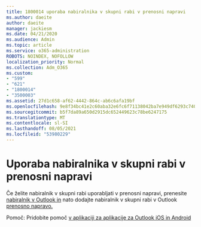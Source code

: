 ```yaml
---
title: 1800014 uporaba nabiralnika v skupni rabi v prenosni napravi
ms.author: daeite
author: daeite
manager: jackiesm
ms.date: 04/21/2020
ms.audience: Admin
ms.topic: article
ms.service: o365-administration
ROBOTS: NOINDEX, NOFOLLOW
localization_priority: Normal
ms.collection: Adm_O365
ms.custom:
- "599"
- "621"
- "1800014"
- "3500003"
ms.assetid: 27d1c658-af62-4442-864c-ab6c6afa19bf
ms.openlocfilehash: 9e8f34bc41e2c60aba32e6fc6f71138042ba7e949df6293c7407452d5e33a680
ms.sourcegitcommit: b5f7da89a650d2915dc652449623c78be6247175
ms.translationtype: MT
ms.contentlocale: sl-SI
ms.lasthandoff: 08/05/2021
ms.locfileid: "53980229"
---
```

# <a name="using-a-shared-mailbox-on-a-mobile-device"></a>Uporaba nabiralnika v skupni rabi v prenosni napravi

Če želite nabiralnik v skupni rabi uporabljati v prenosni napravi, prenesite [nabiralnik v Outlook in](https://products.office.com/outlook-mobile-for-android-and-ios) nato dodajte nabiralnik v skupni rabi v Outlook [prenosno napravo.](https://support.office.com/article/Add-a-shared-mailbox-to-Outlook-mobile-f866242c-81b2-472e-8776-6c49c5473c9f)
  
Pomoč: Pridobite pomoč [v aplikaciji za aplikacije za Outlook iOS in Android](https://support.office.com/article/Get-in-app-help-for-Outlook-for-iOS-and-Android-218a22d1-9fa5-4889-b689-de1c63493243)
  